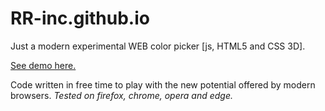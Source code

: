 # RR-inc.github.io
Just a modern experimental WEB color picker [js, HTML5 and CSS 3D].

[See demo here.](https://rr-inc.github.io/)

Code written in free time to play with the new potential offered by modern browsers.
*Tested on firefox, chrome, opera and edge.*
